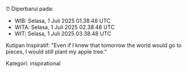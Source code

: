 ⏰ Diperbarui pada:
- WIB: Selasa, 1 Juli 2025 01.38.48 UTC
- WITA: Selasa, 1 Juli 2025 02.38.48 UTC
- WIT: Selasa, 1 Juli 2025 03.38.48 UTC

Kutipan Inspiratif:
"Even if I knew that tomorrow the world would go to pieces, I would still plant my apple tree."


Kategori: inspirational

